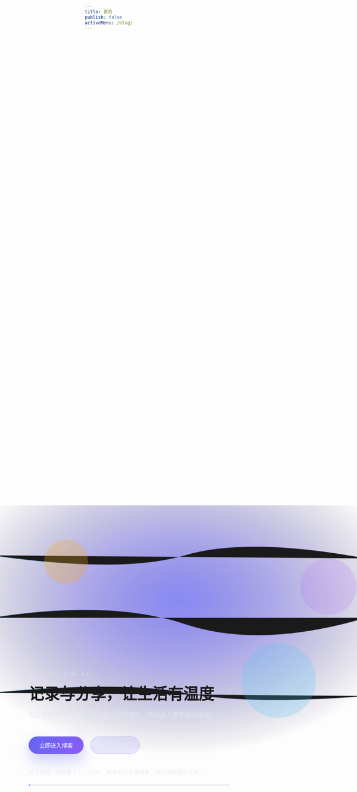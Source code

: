 ```yaml
---
title: 首页
publish: false
activeMenu: /blog/
---
```


<script setup lang="ts">
import { computed, onMounted, onUnmounted, ref } from 'vue'
import { withBase, useRouter } from 'vitepress'

const HERO_DELAY = 6000
const EXIT_DURATION = 900
const blogPath = '/blog/'

const activated = ref(false)
const heroEl = ref<HTMLElement | null>(null)
const heroStyles = computed(() => ({ '--hero-delay': `${HERO_DELAY}ms` }))
const router = useRouter()
let autoTimer: number | undefined
let cleanupTimer: number | undefined
let cloneEl: HTMLElement | null = null
let touchStartY: number | null = null

function clearAutoTimer() {
  if (autoTimer !== undefined) {
    window.clearTimeout(autoTimer)
    autoTimer = undefined
  }
}

function finishOverlay() {
  document.body.classList.remove('xl-landing-lock')
  cloneEl?.remove()
  cloneEl = null
}

function removeListeners() {
  window.removeEventListener('wheel', onWheel)
  window.removeEventListener('keydown', onKey)
  window.removeEventListener('touchstart', onTouchStart)
  window.removeEventListener('touchmove', onTouchMove)
}

function scheduleAuto() {
  clearAutoTimer()
  autoTimer = window.setTimeout(triggerHandOff, HERO_DELAY)
}

function createClone() {
  if (!heroEl.value || cloneEl) return
  cloneEl = heroEl.value.cloneNode(true) as HTMLElement
  cloneEl.classList.add('xl-hero--clone')
  cloneEl.style.setProperty('--hero-delay', `${HERO_DELAY}ms`)
  cloneEl.style.setProperty('--exit-duration', `${EXIT_DURATION}ms`)
  document.body.appendChild(cloneEl)
}

function runExitAnimation() {
  heroEl.value?.classList.add('is-leaving')
  window.requestAnimationFrame(() => {
    cloneEl?.classList.add('is-leaving')
  })
}

function triggerHandOff() {
  if (activated.value) return
  activated.value = true
  clearAutoTimer()
  createClone()
  runExitAnimation()
  removeListeners()
  cleanupTimer = window.setTimeout(() => {
    finishOverlay()
    if (cleanupTimer !== undefined) {
      window.clearTimeout(cleanupTimer)
      cleanupTimer = undefined
    }
  }, EXIT_DURATION + 120)
  router.go(blogPath)
}

function onWheel(event: WheelEvent) {
  if (activated.value) return
  if (event.deltaY > 24) {
    event.preventDefault()
    triggerHandOff()
  }
}

function onKey(event: KeyboardEvent) {
  if (activated.value) return
  if (['ArrowDown', 'PageDown', ' ', 'Spacebar', 'Enter'].includes(event.key)) {
    event.preventDefault()
    triggerHandOff()
  }
}

function onTouchStart(event: TouchEvent) {
  touchStartY = event.touches[0]?.clientY ?? null
}

function onTouchMove(event: TouchEvent) {
  if (activated.value || touchStartY === null) return
  const current = event.touches[0]?.clientY ?? touchStartY
  if (touchStartY - current > 24) {
    event.preventDefault()
    touchStartY = null
    triggerHandOff()
  }
}

onMounted(() => {
  document.body.classList.add('xl-landing-lock')
  scheduleAuto()
  window.addEventListener('wheel', onWheel, { passive: false })
  window.addEventListener('keydown', onKey)
  window.addEventListener('touchstart', onTouchStart, { passive: true })
  window.addEventListener('touchmove', onTouchMove, { passive: false })
})

onUnmounted(() => {
  clearAutoTimer()
  removeListeners()
  if (!activated.value) {
    finishOverlay()
  }
})
</script>

<section ref="heroEl" class="xl-hero" :class="{ 'is-finished': activated }" :style="heroStyles" aria-labelledby="welcome-heading">
  <div class="xl-hero__art" aria-hidden="true">
    <svg viewBox="0 0 1200 800" role="img">
      <defs>
        <radialGradient id="heroGradient" cx="50%" cy="38%" r="62%">
          <stop offset="0%" stop-color="#6366F1" stop-opacity="0.85" />
          <stop offset="45%" stop-color="#4338CA" stop-opacity="0.45" />
          <stop offset="100%" stop-color="#1E1B4B" stop-opacity="0" />
        </radialGradient>
        <linearGradient id="heroLines" x1="0%" x2="100%">
          <stop offset="0%" stop-color="#38BDF8" stop-opacity="0.8" />
          <stop offset="100%" stop-color="#A855F7" stop-opacity="0.2" />
        </linearGradient>
      </defs>
      <rect width="1200" height="800" fill="url(#heroGradient)" />
      <g stroke="url(#heroLines)" stroke-width="1.6" stroke-opacity="0.55">
        <path d="M0 160 Q420 220 620 160 T1200 170" />
        <path d="M0 360 Q380 300 620 380 T1200 360" />
        <path d="M0 600 Q420 560 620 600 T1200 610" />
      </g>
      <circle cx="240" cy="180" r="70" fill="#F59E0B" fill-opacity="0.28" />
      <circle cx="920" cy="560" r="120" fill="#38BDF8" fill-opacity="0.22" />
      <circle cx="1080" cy="260" r="90" fill="#A855F7" fill-opacity="0.18" />
    </svg>
  </div>
  <div class="xl-hero__content">
    <p class="xl-hero__eyebrow">HELLO · I'M XL</p>
    <h1 id="welcome-heading">记录与分享，让生活有温度</h1>
    <p class="xl-hero__lead">欢迎来到首页，欢迎屏结束后会自然卷动，带你进入博客继续阅读。</p>
    <div class="xl-hero__actions">
      <button class="xl-btn xl-btn--primary" type="button" @click="triggerHandOff">立即进入博客</button>
      <a class="xl-btn xl-btn--ghost" :href="withBase('/portfolio/')">浏览作品集</a>
    </div>
    <p class="xl-hero__hint">向下滚动、按空格 / ↓ / Enter，或等待进度条结束，即可看到最新文章。</p>
    <div class="xl-hero__progress" aria-hidden="true">
      <span class="xl-hero__bar"></span>
    </div>
  </div>
</section>

<style scoped>
:global(body.xl-landing-lock) {
  overflow: hidden;
}

.xl-hero,
.xl-hero--clone {
  position: fixed;
  inset: 0;
  z-index: 9999;
  display: grid;
  grid-template-columns: repeat(auto-fit, minmax(320px, 1fr));
  align-items: center;
  gap: 48px;
  padding: 120px clamp(24px, 8vw, 128px) 96px;
  color: var(--vp-c-text-1);
  background: radial-gradient(circle at top, rgba(15, 23, 42, 0.55), transparent 58%), var(--vp-c-bg);
  transform: translateY(0);
  transition: transform calc(var(--exit-duration, 900ms)) cubic-bezier(0.76, 0, 0.24, 1);
}

.xl-hero--clone {
  pointer-events: none;
}

.xl-hero.is-leaving,
.xl-hero--clone.is-leaving {
  transform: translateY(-100%);
}

.xl-hero.is-finished .xl-hero__progress {
  opacity: 0;
}

.xl-hero__art {
  position: absolute;
  inset: 0;
  pointer-events: none;
  opacity: 0.9;
}

.xl-hero__art svg {
  width: 100%;
  height: 100%;
  object-fit: cover;
  animation: hero-pan var(--hero-delay, 6000ms) ease-in-out infinite alternate;
}

.xl-hero__content {
  position: relative;
  z-index: 1;
  max-width: 540px;
}

.xl-hero__eyebrow {
  margin: 0;
  font-size: 13px;
  letter-spacing: 0.42em;
  color: rgba(226, 232, 240, 0.75);
}

.xl-hero h1 {
  margin: 22px 0 18px;
  font-size: clamp(2.6rem, 4vw, 3.6rem);
  line-height: 1.15;
}

.xl-hero__lead {
  margin: 0;
  font-size: 1.05rem;
  color: rgba(226, 232, 240, 0.85);
  line-height: 1.65;
}

.xl-hero__actions {
  display: flex;
  flex-wrap: wrap;
  gap: 18px;
  margin-top: 44px;
}

.xl-btn {
  display: inline-flex;
  align-items: center;
  justify-content: center;
  padding: 12px 28px;
  border-radius: 999px;
  border: 1px solid transparent;
  font-size: 15px;
  font-weight: 500;
  cursor: pointer;
  text-decoration: none;
  transition: transform 0.2s ease, box-shadow 0.2s ease, background 0.2s ease, color 0.2s ease;
}

.xl-btn--primary {
  background: linear-gradient(135deg, #6366f1 0%, #8b5cf6 100%);
  color: white;
  box-shadow: 0 18px 38px rgba(99, 102, 241, 0.32);
}

.xl-btn--primary:hover {
  transform: translateY(-2px);
  box-shadow: 0 24px 46px rgba(99, 102, 241, 0.4);
}

.xl-btn--ghost {
  border-color: rgba(129, 140, 248, 0.35);
  color: rgba(226, 232, 240, 0.9);
  background: rgba(79, 70, 229, 0.12);
}

.xl-btn--ghost:hover {
  transform: translateY(-2px);
  background: rgba(79, 70, 229, 0.2);
  color: white;
}

.xl-hero__hint {
  margin: 38px 0 0;
  color: rgba(226, 232, 240, 0.72);
  font-size: 14px;
  letter-spacing: 0.04em;
}

.xl-hero__progress {
  margin-top: 24px;
  width: 100%;
  height: 4px;
  border-radius: 999px;
  background: rgba(148, 163, 184, 0.2);
  overflow: hidden;
  transition: opacity 0.3s ease;
}

.xl-hero__bar {
  display: block;
  width: 100%;
  height: 100%;
  background: linear-gradient(90deg, rgba(99, 102, 241, 0.9), rgba(14, 165, 233, 0.9));
  transform-origin: left center;
  animation: hero-progress var(--hero-delay, 6000ms) linear forwards;
}

@keyframes hero-progress {
  from { transform: scaleX(0); }
  to { transform: scaleX(1); }
}

@keyframes hero-pan {
  from { transform: scale(1.05) translateY(-6%); }
  to { transform: scale(1.1) translateY(4%); }
}

@media (max-width: 720px) {
  .xl-hero,
  .xl-hero--clone {
    grid-template-columns: 1fr;
    text-align: center;
    padding: 96px 24px 88px;
  }

  .xl-hero__actions {
    justify-content: center;
  }

  .xl-hero__lead {
    font-size: 1rem;
  }
}

@media (prefers-reduced-motion: reduce) {
  .xl-hero__art svg,
  .xl-hero__bar {
    animation: none !important;
  }
}
</style>

